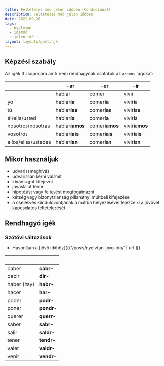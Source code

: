 ```yaml
---
title: Feltételes mód jelen időben (Condicional)
description: Feltételes mód jelen időben
date: 2022-09-28
tags:
  - nyelvtan
  - igemód
  - jelen idő
layout: layouts/post.njk
---
```


## Képzési szabály

Az igék 3 csoporjára amik nem rendhagyóak csatoljuk az `azonos` ragokat:

&nbsp; | -ar | -er | -ir
----|----|----|----
&nbsp;|hablar|comer|vivir
yo|hablar**ía**|comer**ía**|vivir**ía**
tú|hablar**ías**|comer**ías**|vivir**ías**
él/ella/usted|hablar**ía**|comer**ía**|vivir**ía**
nosotros/nosotras|hablar**íamos**|comer**íamos**|vivir**íamos**
vosotros|hablar**íais**|comer**íais**|vivir**íais**
ellos/ellas/ustedes|hablar**ían**|comer**ían**|vivir**ían**

## Mikor használjuk

- udvariasmeghívás
- udvariasan kérni valamit
- kívánságot kifejezni
- javaslatot tenni
- hipotézist vagy feltevést megfogalmazni
- kétség vagy bizonytalanság pillanatnyi múltbeli kifejezése
- a cselekvés kiindulópontjának a múltba helyezésével fejezze ki a jövővel kapcsolatos feltételezését

## Rendhagyó igék

### Szótövi változások

- Hasonlóan a [jövő időhöz]({{'/posts/nyelvtan-jovo-ido/' | url }})

&nbsp;| &nbsp;
----|----
caber|**cabr-**
decir|**dir-**
haber (hay)|**habr-**
hacer|**har-**
poder|**podr-**
poner|**pondr-**
querer|**querr-**
saber|**sabr-**
salir|**saldr-**
tener|**tendr-**
valer|**valdr-**
venir|**vendr-**
